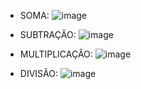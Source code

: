 - SOMA: ![image](https://user-images.githubusercontent.com/114118598/200447429-bcaa2197-3b96-4b65-ac6f-ed093416241f.png)

- SUBTRAÇÃO: ![image](https://user-images.githubusercontent.com/114118598/200447373-9d6a7631-b249-409f-884b-abbe50b8723e.png)

- MULTIPLICAÇÃO: ![image](https://user-images.githubusercontent.com/114118598/200447321-2982fc6d-b11b-4425-bcd3-a86199f386a8.png)

- DIVISÃO: ![image](https://user-images.githubusercontent.com/114118598/200447408-85850bf0-82e6-4236-b49e-481b56dc1a32.png)

